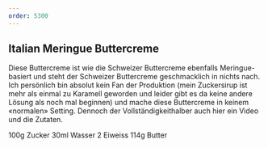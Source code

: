 ```yaml
---
order: 5300
---
```

## Italian Meringue Buttercreme
Diese Buttercreme ist wie die Schweizer Buttercreme ebenfalls Meringue-basiert und steht der Schweizer Buttercreme geschmacklich in nichts nach. Ich persönlich bin absolut kein Fan der Produktion (mein Zuckersirup ist mehr als einmal zu Karamell geworden und leider gibt es da keine andere Lösung als noch mal beginnen) und mache diese Buttercreme in keinem «normalen» Setting. Dennoch der Vollständigkeithalber auch hier ein Video und die Zutaten.

100g Zucker
30ml Wasser
2 Eiweiss
114g Butter
